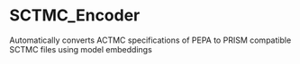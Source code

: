 # SCTMC_Encoder
Automatically converts ACTMC specifications of PEPA to PRISM compatible SCTMC files using model embeddings
